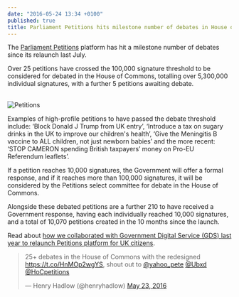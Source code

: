 ```yaml
---
date: "2016-05-24 13:34 +0100"
published: true
title: Parliament Petitions hits milestone number of debates in House of Commons
---
```

The [Parliament Petitions](https://petition.parliament.uk/) platform has hit a milestone number of debates since its relaunch last July.<br/>

Over 25 petitions have crossed the 100,000 signature threshold to be considered for debated in the House of Commons, totalling over 5,300,000 individual signatures, with a further 5 petitions awaiting debate.<br/>
<br/>

![Petitions](http://i1291.photobucket.com/albums/b548/grammccram/Screen%20Shot%202016-05-24%20at%2013.51.18_zpsx7mpxglq.png)

Examples of high-profile petitions to have passed the debate threshold include: ‘Block Donald J Trump from UK entry’, ‘Introduce a tax on sugary drinks in the UK to improve our children's health’, ‘Give the Meningitis B vaccine to ALL children, not just newborn babies’ and the more recent: ‘STOP CAMERON spending British taxpayers’ money on Pro-EU Referendum leaflets’.<br/>

If a petition reaches 10,000 signatures, the Government will offer a formal response, and if it reaches more than 100,000 signatures, it will be considered by the Petitions select committee for debate in the House of Commons.<br/>

Alongside these debated petitions are a further 210 to have received a Government response, having each individually reached 10,000 signatures, and a total of 10,070 petitions created in the 10 months since the launch.<br/>

Read about [how we collaborated with Government Digital Service (GDS) last year to relaunch Petitions platform for UK citizens](https://unboxed.co/project-stories/petitions/).<br/>

<blockquote class="twitter-tweet tw-align-center"><p lang="en" dir="ltr">25+ debates in the House of Commons with the redesigned <a href="https://t.co/HnMOp2wgYS">https://t.co/HnMOp2wgYS</a>, shout out to <a href="https://twitter.com/yahoo_pete">@yahoo_pete</a> <a href="https://twitter.com/Ubxd">@Ubxd</a> <a href="https://twitter.com/HoCpetitions">@HoCpetitions</a></p>&mdash; Henry Hadlow (@henryhadlow) <a href="https://twitter.com/henryhadlow/status/734754783454765056">May 23, 2016</a></blockquote>
<script async src="//platform.twitter.com/widgets.js" charset="utf-8"></script>


